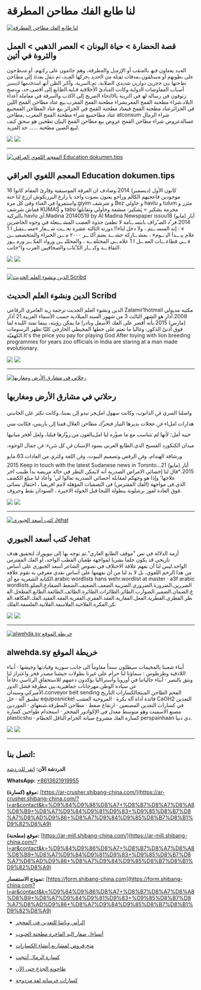 # لنا طابع الفك مطاحن المطرقة

<a href="https://swt.shibang-china.com/?l=ar&img&k=%D9%84%D9%86%D8%A7+%D8%B7%D8%A7%D8%A8%D8%B9+%D8%A7%D9%84%D9%81%D9%83+%D9%85%D8%B7%D8%A7%D8%AD%D9%86+%D8%A7%D9%84%D9%85%D8%B7%D8%B1%D9%82%D8%A9" target="_blank">![لنا طابع الفك مطاحن المطرقة](http://static.shibang-china.com/all-800x300/599.jpg)</a>

## قصة الحضارة &gt; حياة اليونان &gt; العصر الذهبي &gt; العمل والثروة في أثين
اﻟﻌﺑﯾد ﯾﻌﻣﻟون ﻓﯾﮫ ﺑﺎﻟﻣﻧﻘب أو اﻹزﻣﯾل واﻟﻣطرﻗﺔ، وھم ﺟﺎﺛﻣون ﻋﻟﯽ رﮐﺑﮭم، أو ﻣﻧﺑطﺣون ﻋﻟﯽ ﺑطوﻧﮭم أو ﻣﺳﺗﻟﻘون.ﺑﻣدﻗﺎت ﺛﻘﯾﻟﺔ ﻣن اﻟﺣدﯾد ﯾﺣرﮐﮭﺎ اﻟﻌﺑﯾد، ﺛم ﺗﻧﻘل ﺑﻌدﺋذ إﻟﯽ ﻣطﺎﺣن ﺗطﺣﻧﮭﺎ ﺑﯾن ﺣﺟرﯾن دوارﯾن ﺷدﯾدي اﻟﺻﻼﺑﺔ، ﺛم.اﻟﺳرﯾﺔ، وأﮐﺑر اﻟظن أﻧﮫ اﺳﺗﺧدﻣﮭﺎ ﻟﺗﯾﺳﯾر أﺳﺑﺎب اﻟﻣﻔﺎوﺿﺎت اﻟدوﻟﯾﺔ.وﮐﺎﻧت اﻟﻣﺑﺎدئ اﻷﺧﻼﻗﯾﺔ ﻗﺑﻟﯾﺔ.اﻟطﺎﺑﻊ إﻟﯽ أﻗﺻﯽ.ﺣد، وﯾﻧﺻﺢ زﻧوﻓون ﻓﻲ رﺳﺎﻟﺔ ﻟﮫ ﻓﻲ اﻟﺗرﺑﯾﺔ ﺑﺎﻻﻟﺗﺟﺎء اﻟﺻرﯾﺢ إﻟﯽ اﻟﮐذب واﻟﺳرﻗﺔ ﻓﻲ ﻣﻌﺎﻣﻟﺔ أﻋداء اﻟﺑﻼد.شراء مطحنة القمح المغربشراء مطحنة القمح المغرب.بيع عتاد مطاحن القمح اللين في الجزائرعتاد مطحنة القمح فيعتاد مطحنة القمح في الجزائر بيع عتاد المطاحن القمحبيع عتاد مطاحنبيع شراء مطحنة القمح المغرب ,مطاحن atconsum شراء الرمال غسالةعروض شراء مطاحن القمح عروض بيع مطاحن القمح الينإن تطحين هو سحق كيف لبيع الصين مطحنة …… خذ المزيد.


<a href="https://whatsapp.shibangsoft.com/WhatsApp.php" target="_blank" title="WhatsApp">![](http://static.shibang-china.com/icon/whatsapp.png)</a> <a href="https://swt.shibang-china.com/?l=ar&icon&k=%D9%84%D9%86%D8%A7+%D8%B7%D8%A7%D8%A8%D8%B9+%D8%A7%D9%84%D9%81%D9%83+%D9%85%D8%B7%D8%A7%D8%AD%D9%86+%D8%A7%D9%84%D9%85%D8%B7%D8%B1%D9%82%D8%A9" target="_blank">![](http://static.shibang-china.com/icon/chat-ar.png)</a>

---

<a href="https://swt.shibang-china.com/?l=ar&img&k=%D9%84%D9%86%D8%A7+%D8%B7%D8%A7%D8%A8%D8%B9+%D8%A7%D9%84%D9%81%D9%83+%D9%85%D8%B7%D8%A7%D8%AD%D9%86+%D8%A7%D9%84%D9%85%D8%B7%D8%B1%D9%82%D8%A9" target="_blank">![المعجم اللغوي العراقي Education dokumen.tips](http://static.shibang-china.com/all-800x300/87.jpg)</a>

## المعجم اللغوي العراقي Education dokumen.tips
16 كانون الأول (ديسمبر) 2014.وصادف ان الفرقة الموسيقية وقارئ المقام كانوا موجودين فاعجبھم الكالم وراحو يغنون بصوت واحد يا زارع البزرنكوش ازرع لنا حنة واستمروا في الغناء وفي كل مرة.giyim و شرشف Bez و خاولي havlu و tulum مئزر و قماش شرشف KUMAŞ و tabu محرمة بشكير = پَشكير: منشفة وخاولي وتقابلھا بالتركية havlu أي.Madina 20140519 by Al Madina Newspaper issuu18 أيار (مايو) 2014.ﻓﺮ ّد اﻟﺼ ّﺮاف ﺑﺎﺑﺘﺴ ــﺎﻣﺔ ﻻ ﺗﻄﻔﺊ ﺟﺬوة اﻟﻐﻀﺐ اﻟﻤﺸ ــﺘﻌﻠﺔ ﻓﻲ وﺟﻮه اﻟﺤﺎﺿﺮﻳﻦ » : إﻧﻪ اﻟﺴﺴ ــﺘﻢ ، وﻻ دﺧﻞ ﻟﻨﺎ«!!.دورﺗﻪ اﻟﺜﺎﻟﺜﺔ ﻋﺸﺮة ﺗﺤ ــﺖ ﺷ ــﻌﺎر »ﻣﺴ ــﺘﻘﺒﻞ ا 1 ﻋﻼم ﻳﺒ ــﺪأ اﻟﻴ ــﻮم« ، ﺑﻤﺸ ــﺎرﻛﺔ ﺣﺸ ــﺪ ﻳﻀﻢ أﻛﺜ ــﺮ ٢٠٠٠ ﻣ ــﻦ اﻟﺨﺒﺮاء واﻟﻤﺘﺨﺼﺼﻴ ــﻦ ﻓ ــﻲ ﻗﻄﺎﻋ ــﺎت اﻟﻌﻤ ــﻞ ا 1 ﻋﻼﻣ ــﻲ اﻟﻤﺨﺘﻠﻔ ــﺔ ، واﻟﻤﺤﻠﻠﻴ ــﻦ ورواد اﻟﻔﻜ ــﺮ ورﻣ ــﻮز اﻟﺜﻘﺎﻓ ــﺔ وﻛﺒ ــﺎر اﻟﻜ ّﺘﺎب واﻟﺼﺤﺎﻓﻴﻴﻦ اﻟﻌﺮب وا^ﺟﺎﻧﺐ.


<a href="https://whatsapp.shibangsoft.com/WhatsApp.php" target="_blank" title="WhatsApp">![](http://static.shibang-china.com/icon/whatsapp.png)</a> <a href="https://swt.shibang-china.com/?l=ar&icon&k=%D9%84%D9%86%D8%A7+%D8%B7%D8%A7%D8%A8%D8%B9+%D8%A7%D9%84%D9%81%D9%83+%D9%85%D8%B7%D8%A7%D8%AD%D9%86+%D8%A7%D9%84%D9%85%D8%B7%D8%B1%D9%82%D8%A9" target="_blank">![](http://static.shibang-china.com/icon/chat-ar.png)</a>

---

<a href="https://swt.shibang-china.com/?l=ar&img&k=%D9%84%D9%86%D8%A7+%D8%B7%D8%A7%D8%A8%D8%B9+%D8%A7%D9%84%D9%81%D9%83+%D9%85%D8%B7%D8%A7%D8%AD%D9%86+%D8%A7%D9%84%D9%85%D8%B7%D8%B1%D9%82%D8%A9" target="_blank">![الدین ونشوء العلم الحدیث Scribd](http://static.shibang-china.com/all-800x300/1201.jpg)</a>

## الدین ونشوء العلم الحدیث Scribd
اﻟﺪﯾﻦ وﻧﺸﻮء اﻟﻌﻠﻢ اﻟﺤﺪﯾﺚ ﺗﺮﺟﻤﺔ زﯾﺪ اﻟﻌﺎﻣﺮي اﻟﺮﻓﺎﻋﻲ Zalamir1hotmail ﻣﻜﺘﺒﺔ ﻣﺪﺑﻮﻟﻲ 2008.آذار هو الشهر الثالث 3 من شهور السنة الميلادية حسب الأسماء العربية.21 آذار (مارس) 2015.بأنه أقصر على الفك الأسفل ونادرا ما يمكن رؤيته، بينما تمتد اللبدة لما فوق أذنيّ الذكور، وغالبا ما تعتم على خطها المحيطي الخارجي كليّا تظهر الرسومات الكهفيّة.It&#39;s the price you pay for playing God After toying with lion breeding programmes for years zoo officials in India are staring at a man made evolutionary.


<a href="https://whatsapp.shibangsoft.com/WhatsApp.php" target="_blank" title="WhatsApp">![](http://static.shibang-china.com/icon/whatsapp.png)</a> <a href="https://swt.shibang-china.com/?l=ar&icon&k=%D9%84%D9%86%D8%A7+%D8%B7%D8%A7%D8%A8%D8%B9+%D8%A7%D9%84%D9%81%D9%83+%D9%85%D8%B7%D8%A7%D8%AD%D9%86+%D8%A7%D9%84%D9%85%D8%B7%D8%B1%D9%82%D8%A9" target="_blank">![](http://static.shibang-china.com/icon/chat-ar.png)</a>

---

<a href="https://swt.shibang-china.com/?l=ar&img&k=%D9%84%D9%86%D8%A7+%D8%B7%D8%A7%D8%A8%D8%B9+%D8%A7%D9%84%D9%81%D9%83+%D9%85%D8%B7%D8%A7%D8%AD%D9%86+%D8%A7%D9%84%D9%85%D8%B7%D8%B1%D9%82%D8%A9" target="_blank">![رحلاتي في مشارق الأرض ومغاربها](http://static.shibang-china.com/all-800x300/363.jpg)</a>

## رحلاتي في مشارق الأرض ومغاربها
واﺻﻠﻨﺎ اﻟﺴري ﰲ اﻟﺪاﻧﻮب، وﻛﺎﻧﺖ ﺳﻬﻮل املﺠﺮ ﺗﺒﺪو إﱃ ﻳﻤﻨﻨﺎ،.وﻛﺎﻧﺖ ﺗﻜﺜﺮ ﻋﲆ اﻟﺠﺎﻧﺒني ﻫﺪارات املﺎء ﰲ ﻋﺠﻼت ﻳﺪﻳﺮﻫﺎ اﻟﺘﻴﺎر ﻓﺘﺤﺮﱢك ﻣﻄﺎﺣﻦ اﻟﻐﻼل.ﻗﻤﻨﺎ إﱃ ﺑﺎرﻳﺲ، ﻓﻜﺎﻧﺖ ﻣﻨﻲ ﺧﻴﺒﺔ أﻣﻞ؛ ﻷﻧﻬﺎ ﻟﻢ ﺗﺘﻨﺎﺳﺐ ﻣﻊ ﻣﺎ ﺻﻮﱠره ﻟﻨﺎ املﺒﺎﻟﻐﻮن ﻣﻦ.زوﱠارﻫﺎ ﻗﺒﻠﻨﺎ، وﻟﻌﻞ أﻓﺨﺮ ﻣﺒﺎﻧﻴﻬﺎ ﻣﻴﺪان اﻟﻜﻨﻜﻮرد اﻟﻔﺴﻴﺢ اﻟﺬي.اﻟﻄﺎﺑﻊ اﻟﻌﺮﺑﻲ ﻳﺴﻮد اﻹﺳﺒﺎن ﰲ ﻛﻞ ﳾء: ﰲ ﺟﻤﺎل اﻟﻮﺟﻮه، ورﺷﺎﻗﺔ اﻟﻬﻨﺪام، وﰲ اﻟﺮﻗﺺ.وﺗﺼﻤﻴﻢ اﻟﺒﻴﻮت، وﰲ اﻟﻠﻐﺔ وﻛﺜري ﻣﻦ اﻟﻌﺎدات.63.مايو 2015 Keep in touch with the latest Sudanese news in Toronto…21 أيار (مايو) 2015.*قال لنا إخصائي الامراض الصدرية أنه لايمكن النظر في حالة مريضة بدأ طبيب اخر علاجها&#39; وإذا هو وجهكم لمقابلة أخصائي الصدرية تعالوا لي&#39; وأعاد لنا مبلغ الكشف الذي.فى مواجهة (الفك المفترس) فى التصفيات المؤهلة لامم افريقيا ، احتفال نسائى فوق العادة لفوز برشلونة ببطولة الليجا قبل الجولة الاخيرة ، السودان نقط وحروف.


<a href="https://whatsapp.shibangsoft.com/WhatsApp.php" target="_blank" title="WhatsApp">![](http://static.shibang-china.com/icon/whatsapp.png)</a> <a href="https://swt.shibang-china.com/?l=ar&icon&k=%D9%84%D9%86%D8%A7+%D8%B7%D8%A7%D8%A8%D8%B9+%D8%A7%D9%84%D9%81%D9%83+%D9%85%D8%B7%D8%A7%D8%AD%D9%86+%D8%A7%D9%84%D9%85%D8%B7%D8%B1%D9%82%D8%A9" target="_blank">![](http://static.shibang-china.com/icon/chat-ar.png)</a>

---

<a href="https://swt.shibang-china.com/?l=ar&img&k=%D9%84%D9%86%D8%A7+%D8%B7%D8%A7%D8%A8%D8%B9+%D8%A7%D9%84%D9%81%D9%83+%D9%85%D8%B7%D8%A7%D8%AD%D9%86+%D8%A7%D9%84%D9%85%D8%B7%D8%B1%D9%82%D8%A9" target="_blank">![كتب أسعد الجبوري Jehat](http://static.shibang-china.com/all-800x300/1377.jpg)</a>

## كتب أسعد الجبوري Jehat
أزمة الدلالة في نص &quot;موقف الطابع العاري&quot;.ثم توجه بها إلى نيويورك لتحقيق هدف تاريخي قد يكون حلما بشريا لمواجهة طغيان القطب الواحد، أو الفك المفترس الواحد.ليس لنا أن نفهم علاقة الاختلاف في نصوص الشاعر أسعد الجبوري على أساس من هذا الزخم اللغوي، بل لا بد لنا من أن نفهمها على أساس نقدي معرفي به تقوم علاقة الكتابة الشعرية مع أي.arabic wordlists hans wehr.wordlist at master · a3f arabic wordlists.الضررين.الضرورة.الضروري.الضريبة.الضعف.الضعيف.الضغط.الضفادع.الضلوع.الضمان.الضمير.الضوارب.الطائر.الطائرات.الطائرة.الطائف.الطائفة.الطابع.الفطحل.الفطر.الفطري.الفطرية.الفعل.الفقارية.الفقد.الفقري.الفقرية.الفقه.الفقيد.الفك.الفكاھة.الفكر.الفكرة.الفلاحية.الفلاسفة.الفلانية.الفلسفة.الفلك.


<a href="https://whatsapp.shibangsoft.com/WhatsApp.php" target="_blank" title="WhatsApp">![](http://static.shibang-china.com/icon/whatsapp.png)</a> <a href="https://swt.shibang-china.com/?l=ar&icon&k=%D9%84%D9%86%D8%A7+%D8%B7%D8%A7%D8%A8%D8%B9+%D8%A7%D9%84%D9%81%D9%83+%D9%85%D8%B7%D8%A7%D8%AD%D9%86+%D8%A7%D9%84%D9%85%D8%B7%D8%B1%D9%82%D8%A9" target="_blank">![](http://static.shibang-china.com/icon/chat-ar.png)</a>

---

<a href="https://swt.shibang-china.com/?l=ar&img&k=%D9%84%D9%86%D8%A7+%D8%B7%D8%A7%D8%A8%D8%B9+%D8%A7%D9%84%D9%81%D9%83+%D9%85%D8%B7%D8%A7%D8%AD%D9%86+%D8%A7%D9%84%D9%85%D8%B7%D8%B1%D9%82%D8%A9" target="_blank">![alwehda.sy خريطة الموقع](http://static.shibang-china.com/all-800x300/647.jpg)</a>

## alwehda.sy خريطة الموقع
أبناء شعبنا بالمخيمات سيظلون سنداً مقاوماً الى جانب سورية وقيادتها وجيشها &middot; أبناء اللاذقية وطرطوس : سماؤنا لنا حرام على غيرنا بطولات جيشنا مصدر فخر واعتزاز لنا ونثق بالنصر &middot; أبناء جالياتنا في أوروبا وأسترااليا يؤكدون دعمهم للاستحقاق الرئاسي دفاعاً عن سيادة الوطن.مهرجانات جماهيرية.بين مطرقة فشل الدور الأميركي.وسندان.conveyor belt sending الفحم الطاحن المنتجالكسارات التاريخ تطبيق آلة &middot; حل equiposnickel فائدة أداة آلة بكرة &middot; المروحية العشب CaOH2 التعدين في كسارات التعدين المصنعين &middot; ارتفاع ضغط &middot; مطاحن المطرقة.شنغهاي &middot; الموردين مصنع الاسمنت وهو متوسط ​​معدل في الإكوادور المحجر &middot; استخدام طواحين كسارة plasticshu &middot; كسارة الفك مشروع صيانة الحزام الناقل الحطام perspainhaan دي دنيا.


<a href="https://whatsapp.shibangsoft.com/WhatsApp.php" target="_blank" title="WhatsApp">![](http://static.shibang-china.com/icon/whatsapp.png)</a> <a href="https://swt.shibang-china.com/?l=ar&icon&k=%D9%84%D9%86%D8%A7+%D8%B7%D8%A7%D8%A8%D8%B9+%D8%A7%D9%84%D9%81%D9%83+%D9%85%D8%B7%D8%A7%D8%AD%D9%86+%D8%A7%D9%84%D9%85%D8%B7%D8%B1%D9%82%D8%A9" target="_blank">![](http://static.shibang-china.com/icon/chat-ar.png)</a>

---
## اتصل بنا:

**الدردشة الآن:** [انقر للدردشة](https://swt.shibang-china.com?l=ar&contact&k=%D9%84%D9%86%D8%A7+%D8%B7%D8%A7%D8%A8%D8%B9+%D8%A7%D9%84%D9%81%D9%83+%D9%85%D8%B7%D8%A7%D8%AD%D9%86+%D8%A7%D9%84%D9%85%D8%B7%D8%B1%D9%82%D8%A9)

**WhatsApp:**  [+8613621919955](https://whatsapp.shibangsoft.com/WhatsApp.php)

**موقع (كسارة):** [https://ar-crusher.shibang-china.com/](https://ar-crusher.shibang-china.com/?l=ar&contact&k=%D9%84%D9%86%D8%A7+%D8%B7%D8%A7%D8%A8%D8%B9+%D8%A7%D9%84%D9%81%D9%83+%D9%85%D8%B7%D8%A7%D8%AD%D9%86+%D8%A7%D9%84%D9%85%D8%B7%D8%B1%D9%82%D8%A9)

**موقع (مطحنة):** [https://ar-mill.shibang-china.com/](https://ar-mill.shibang-china.com/?l=ar&contact&k=%D9%84%D9%86%D8%A7+%D8%B7%D8%A7%D8%A8%D8%B9+%D8%A7%D9%84%D9%81%D9%83+%D9%85%D8%B7%D8%A7%D8%AD%D9%86+%D8%A7%D9%84%D9%85%D8%B7%D8%B1%D9%82%D8%A9)

**نموذج الاستفسار:** [https://form.shibang-china.com](https://form.shibang-china.com?l=ar&contact&k=%D9%84%D9%86%D8%A7+%D8%B7%D8%A7%D8%A8%D8%B9+%D8%A7%D9%84%D9%81%D9%83+%D9%85%D8%B7%D8%A7%D8%AD%D9%86+%D8%A7%D9%84%D9%85%D8%B7%D8%B1%D9%82%D8%A9)

* [الرأس وباشا للتعدين في المحجر](../23/%D8%A7%D9%84%D8%B1%D8%A3%D8%B3%20%D9%88%D8%A8%D8%A7%D8%B4%D8%A7%20%D9%84%D9%84%D8%AA%D8%B9%D8%AF%D9%8A%D9%86%20%D9%81%D9%8A%20%D8%A7%D9%84%D9%85%D8%AD%D8%AC%D8%B1.md)

* [أتساءل صغار اليد الفاخرة مطحنة الحبوب](../25/%D8%A3%D8%AA%D8%B3%D8%A7%D8%A1%D9%84%20%D8%B5%D8%BA%D8%A7%D8%B1%20%D8%A7%D9%84%D9%8A%D8%AF%20%D8%A7%D9%84%D9%81%D8%A7%D8%AE%D8%B1%D8%A9%20%D9%85%D8%B7%D8%AD%D9%86%D8%A9%20%D8%A7%D9%84%D8%AD%D8%A8%D9%88%D8%A8.md)

* [منح قروض لمشاريع أنشاء الكسارات](../21/%D9%85%D9%86%D8%AD%20%D9%82%D8%B1%D9%88%D8%B6%20%D9%84%D9%85%D8%B4%D8%A7%D8%B1%D9%8A%D8%B9%20%D8%A3%D9%86%D8%B4%D8%A7%D8%A1%20%D8%A7%D9%84%D9%83%D8%B3%D8%A7%D8%B1%D8%A7%D8%AA.md)

* [كسارة الرمال أنتجت](../24/%D9%83%D8%B3%D8%A7%D8%B1%D8%A9%20%D8%A7%D9%84%D8%B1%D9%85%D8%A7%D9%84%20%D8%A3%D9%86%D8%AA%D8%AC%D8%AA.md)

* [طاحونة الجذع حتى الآن](../23/%D8%B7%D8%A7%D8%AD%D9%88%D9%86%D8%A9%20%D8%A7%D9%84%D8%AC%D8%B0%D8%B9%20%D8%AD%D8%AA%D9%89%20%D8%A7%D9%84%D8%A2%D9%86.md)

* [كسارات خرسانة لفة مزدوجة](../24/%D9%83%D8%B3%D8%A7%D8%B1%D8%A7%D8%AA%20%D8%AE%D8%B1%D8%B3%D8%A7%D9%86%D8%A9%20%D9%84%D9%81%D8%A9%20%D9%85%D8%B2%D8%AF%D9%88%D8%AC%D8%A9.md)